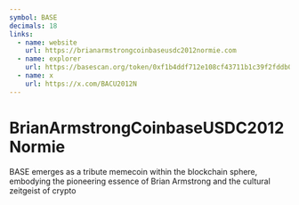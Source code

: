 ```yaml
---
symbol: BASE
decimals: 18
links:
  - name: website
    url: https://brianarmstrongcoinbaseusdc2012normie.com
  - name: explorer
    url: https://basescan.org/token/0xf1b4ddf712e108cf43711b1c39f2fddb0d5ce243
  - name: x
    url: https://x.com/BACU2012N
---
```


# BrianArmstrongCoinbaseUSDC2012Normie

BASE emerges as a tribute memecoin within the blockchain sphere, embodying the pioneering essence of Brian Armstrong and the cultural zeitgeist of crypto
